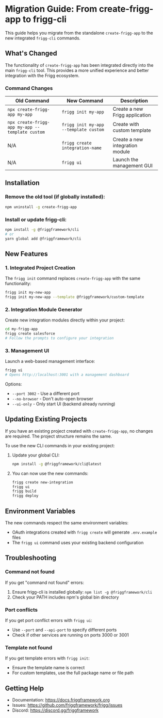 # Migration Guide: From create-frigg-app to frigg-cli

This guide helps you migrate from the standalone `create-frigg-app` to the new integrated `frigg-cli` commands.

## What's Changed

The functionality of `create-frigg-app` has been integrated directly into the main `frigg-cli` tool. This provides a more unified experience and better integration with the Frigg ecosystem.

### Command Changes

| Old Command | New Command | Description |
|-------------|-------------|-------------|
| `npx create-frigg-app my-app` | `frigg init my-app` | Create a new Frigg application |
| `npx create-frigg-app my-app --template custom` | `frigg init my-app --template custom` | Create with custom template |
| N/A | `frigg create integration-name` | Create a new integration module |
| N/A | `frigg ui` | Launch the management GUI |

## Installation

### Remove the old tool (if globally installed):
```bash
npm uninstall -g create-frigg-app
```

### Install or update frigg-cli:
```bash
npm install -g @friggframework/cli
# or
yarn global add @friggframework/cli
```

## New Features

### 1. Integrated Project Creation
The `frigg init` command replaces `create-frigg-app` with the same functionality:

```bash
frigg init my-new-app
frigg init my-new-app --template @friggframework/custom-template
```

### 2. Integration Module Generator
Create new integration modules directly within your project:

```bash
cd my-frigg-app
frigg create salesforce
# Follow the prompts to configure your integration
```

### 3. Management UI
Launch a web-based management interface:

```bash
frigg ui
# Opens http://localhost:3001 with a management dashboard
```

Options:
- `--port 3002` - Use a different port
- `--no-browser` - Don't auto-open browser
- `--ui-only` - Only start UI (backend already running)

## Updating Existing Projects

If you have an existing project created with `create-frigg-app`, no changes are required. The project structure remains the same.

To use the new CLI commands in your existing project:

1. Update your global CLI:
   ```bash
   npm install -g @friggframework/cli@latest
   ```

2. You can now use the new commands:
   ```bash
   frigg create new-integration
   frigg ui
   frigg build
   frigg deploy
   ```

## Environment Variables

The new commands respect the same environment variables:
- OAuth integrations created with `frigg create` will generate `.env.example` files
- The `frigg ui` command uses your existing backend configuration

## Troubleshooting

### Command not found
If you get "command not found" errors:
1. Ensure frigg-cli is installed globally: `npm list -g @friggframework/cli`
2. Check your PATH includes npm's global bin directory

### Port conflicts
If you get port conflict errors with `frigg ui`:
- Use `--port` and `--api-port` to specify different ports
- Check if other services are running on ports 3000 or 3001

### Template not found
If you get template errors with `frigg init`:
- Ensure the template name is correct
- For custom templates, use the full package name or file path

## Getting Help

- Documentation: https://docs.friggframework.org
- Issues: https://github.com/friggframework/frigg/issues
- Discord: https://discord.gg/friggframework